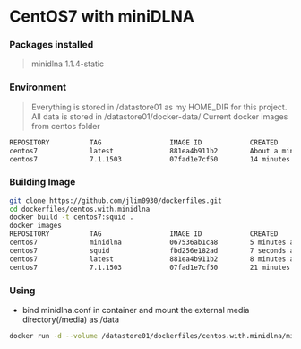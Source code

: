 # CentOS7 with miniDLNA

### Packages installed
> minidlna 1.1.4-static

### Environment
> Everything is stored in /datastore01 as my HOME_DIR for this project.  All data is stored in /datastore01/docker-data/
> Current docker images from centos folder 
```sh
REPOSITORY          TAG                 IMAGE ID            CREATED              VIRTUAL SIZE
centos7             latest              881ea4b911b2        About a minute ago   229 MB
centos7             7.1.1503            07fad1e7cf50        14 minutes ago       227.3 MB
```

### Building Image
```sh
git clone https://github.com/jlim0930/dockerfiles.git
cd dockerfiles/centos.with.minidlna
docker build -t centos7:squid .
docker images
REPOSITORY          TAG                 IMAGE ID            CREATED             VIRTUAL SIZE
centos7             minidlna            067536ab1ca8        5 minutes ago       233.9 MB
centos7             squid               fbd256e182ad        7 seconds ago       336 MB
centos7             latest              881ea4b911b2        8 minutes ago       229 MB
centos7             7.1.1503            07fad1e7cf50        21 minutes ago      227.3 MB
```

### Using
- bind minidlna.conf in container and mount the external media directory(/media) as /data
```sh
docker run -d --volume /datastore01/dockerfiles/centos.with.minidlna/minidlna.conf:/etc/minidlna.conf --volume /media:/data --net=host centos7:minidlna
```
